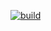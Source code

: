 [![build](https://github.com/YieldingExploiter/WAEPT/actions/workflows/main.yml/badge.svg)](https://github.com/YieldingExploiter/WAEPT/actions/workflows/main.yml)
